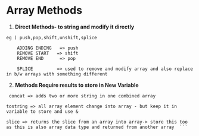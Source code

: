 # Array Methods

1) **Direct Methods- to string and modify it directly** 

```eg ) push,pop,shift,unshift,splice ```
``` ADDING STARTING => unshift
	ADDING ENDING   => push
	REMOVE START   => shift
	REMOVE END  	=> pop 

	SPLICE         => used to remove and modify array and also replace in b/w arrays with something different
```

2) **Methods Require results to store in New Variable**

```eg) concat , toString , slice. 
 concat => adds two or more string in one combined array 

tostring => all array element change into array - but keep it in variable to store and use & 

slice => returns the slice from an array into array-> store this too as this is also array data type and returned from another array  ```
